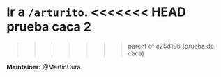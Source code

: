 Ir a `/arturito`.
<<<<<<< HEAD
prueba caca 2
=======

>>>>>>> parent of e25d196 (prueba de caca)

**Maintainer:** @MartinCura